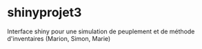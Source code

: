 shinyprojet3
============

Interface shiny pour une simulation de peuplement et de méthode d'inventaires (Marion, Simon, Marie)
